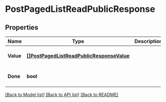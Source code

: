 # PostPagedListReadPublicResponse

## Properties
Name | Type | Description | Notes
------------ | ------------- | ------------- | -------------
**Value** | [**[]PostPagedListReadPublicResponseValue**](PostPagedListReadPublicResponse_value.md) |  | [optional] [default to null]
**Done** | **bool** |  | [optional] [default to null]

[[Back to Model list]](../README.md#documentation-for-models) [[Back to API list]](../README.md#documentation-for-api-endpoints) [[Back to README]](../README.md)


